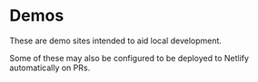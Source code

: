 # Demos

These are demo sites intended to aid local development.

Some of these may also be configured to be deployed to Netlify automatically on PRs.
